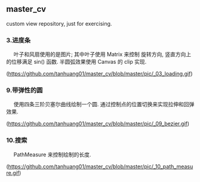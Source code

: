 ## master_cv
custom view repository, just for exercising.

### 3.进度条

&nbsp;&nbsp;&nbsp;&nbsp; 叶子和风扇使用的是图片; 其中叶子使用 Matrix 来控制 旋转方向, 竖直方向上的位移满足 sin() 函数.  半圆弧效果使用 Canvas 的 clip 实现.

(https://github.com/tanhuang01/master_cv/blob/master/pic/_03_loading.gif)

### 9.带弹性的圆

&nbsp;&nbsp;&nbsp;&nbsp; 使用四条三阶贝塞尔曲线绘制一个圆. 通过控制点的位置切换来实现拉伸和回弹效果.

(https://github.com/tanhuang01/master_cv/blob/master/pic/_09_bezier.gif)

### 10.搜索

&nbsp;&nbsp;&nbsp;&nbsp; PathMeasure 来控制绘制的长度.

(https://github.com/tanhuang01/master_cv/blob/master/pic/_10_path_measure.gif)

